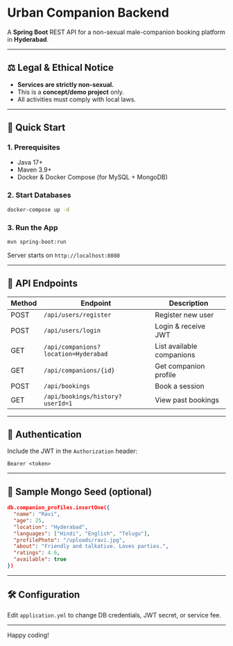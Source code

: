 # Urban Companion Backend

A **Spring Boot** REST API for a non-sexual male-companion booking platform in **Hyderabad**.

---

## ⚖️ Legal & Ethical Notice
- **Services are strictly non-sexual.**
- This is a **concept/demo project** only.
- All activities must comply with local laws.

---

## 🚀 Quick Start

### 1. Prerequisites
- Java 17+
- Maven 3.9+
- Docker & Docker Compose (for MySQL + MongoDB)

### 2. Start Databases
```bash
docker-compose up -d
```

### 3. Run the App
```bash
mvn spring-boot:run
```
Server starts on `http://localhost:8080`

---

## 📡 API Endpoints

| Method | Endpoint | Description |
|---|---|---|
| POST | `/api/users/register` | Register new user |
| POST | `/api/users/login` | Login & receive JWT |
| GET | `/api/companions?location=Hyderabad` | List available companions |
| GET | `/api/companions/{id}` | Get companion profile |
| POST | `/api/bookings` | Book a session |
| GET | `/api/bookings/history?userId=1` | View past bookings |

---

## 🔐 Authentication
Include the JWT in the `Authorization` header:
```
Bearer <token>
```

---

## 🧪 Sample Mongo Seed (optional)
```json
db.companion_profiles.insertOne({
  "name": "Ravi",
  "age": 25,
  "location": "Hyderabad",
  "languages": ["Hindi", "English", "Telugu"],
  "profilePhoto": "/uploads/ravi.jpg",
  "about": "Friendly and talkative. Loves parties.",
  "ratings": 4.6,
  "available": true
})
```

---

## 🛠️ Configuration
Edit `application.yml` to change DB credentials, JWT secret, or service fee.

---

Happy coding!
